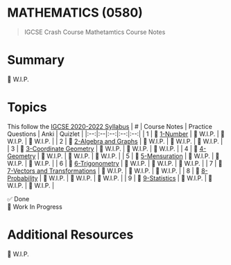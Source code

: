 # MATHEMATICS (0580)
> IGCSE Crash Course Mathetamtics Course Notes
# Summary
🚧 W.I.P.
# Topics
This follow the [IGCSE 2020-2022 Syllabus](https://www.cambridgeinternational.org/Images/414416-2020-2022-syllabus.pdf)
| # | Course Notes | Practice Questions | Anki | Quizlet |
|:--:|:--|:--:|:--:|:--:|
| 1 | 🚧 [1-Number](/Mathematics(0580)/1-Number/README.md) | 🚧 W.I.P. | 🚧 W.I.P. | 🚧 W.I.P. |
| 2 | 🚧 [2-Algebra and Graphs](/Mathematics(0580)/2-Algebra-and-Graphs/README.md) | 🚧 W.I.P. | 🚧 W.I.P. | 🚧 W.I.P. |
| 3 | 🚧 [3-Coordinate Geometry](/Mathematics(0580)/3-Coordinate-Geometry/README.md) | 🚧 W.I.P. | 🚧 W.I.P. | 🚧 W.I.P. |
| 4 | 🚧 [4-Geometry](/Mathematics(0580)/4-Geometry/README.md) | 🚧 W.I.P. | 🚧 W.I.P. | 🚧 W.I.P. |
| 5 | 🚧 [5-Mensuration](/Mathematics(0580)/5-Mensuration/README.md) | 🚧 W.I.P. | 🚧 W.I.P. | 🚧 W.I.P. |
| 6 | 🚧 [6-Trigonometry](/Mathematics(0580)/6-Trigonometry/README.md) | 🚧 W.I.P. | 🚧 W.I.P. | 🚧 W.I.P. |
| 7 | 🚧 [7-Vectors and Transformations](/Mathematics(0580)/7-Vectors-and-Transformations/README.md) | 🚧 W.I.P. | 🚧 W.I.P. | 🚧 W.I.P. |
| 8 | 🚧 [8-Probability](/Mathematics(0580)/8-Probability/README.md) | 🚧 W.I.P. | 🚧 W.I.P. | 🚧 W.I.P. |
| 9 | 🚧 [9-Statistics](/Mathematics(0580)/9-Statistics/README.md) | 🚧 W.I.P. | 🚧 W.I.P. | 🚧 W.I.P. |

✅ Done
</br>
🚧 Work In Progress

# Additional Resources
🚧 W.I.P.